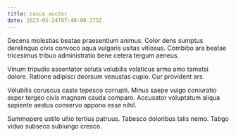 ```yaml
---
title: casus auctor
date: 2023-05-24T07:48:00.175Z
---
```


Decens molestias beatae praesentium animus. Color dens sumptus derelinquo civis convoco aqua vulgaris usitas vitiosus. Combibo ara beatae tricesimus tribuo administratio bene cetera tergum aeneus.

Vinum tripudio assentator soluta volubilis volaticus arma amo tametsi dolore. Ratione adipisci deorsum venustas cupio. Cur provident ars.

Volubilis coruscus caste tepesco corrupti. Minus saepe vulgo coniuratio asper tergeo civis magnam cauda comparo. Accusator voluptatum aliqua sapiente aestus conservo appono esse nihil.

Summopere ustilo ultio tertius patruus. Tabesco doloribus talis nemo. Tabgo viduo subseco subiungo cresco.